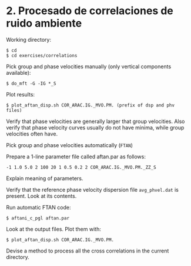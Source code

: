 # 2. Procesado de correlaciones de ruido ambiente

Working directory:

    $ cd 
    $ cd exercises/correlations

Pick group and phase velocities manually (only vertical components available):

    $ do_mft -G -IG *_S

Plot results:

    $ plot_aftan_disp.sh COR_ARAC.IG._MVO.PM. (prefix of dsp and phv files)

Verify that phase velocities are generally larger that group velocities. Also
verify that phase velocity curves usually do not have minima, while group
velocities often have.

Pick group and phase velocities automatically (`FTAN`)

Prepare a 1-line parameter file called aftan.par as follows:

    -1 1.0 5.0 2 100 20 1 0.5 0.2 2 COR_ARAC.IG._MVO.PM._ZZ_S

Explain meaning of parameters.

Verify that the reference phase velocity dispersion file `avg_phvel.dat` is present. Look at its contents.

Run automatic FTAN code:

    $ aftani_c_pgl aftan.par

Look at the output files. Plot them with:

    $ plot_aftan_disp.sh COR_ARAC.IG._MVO.PM.

Devise a method to process all the cross correlations in the current directory.

